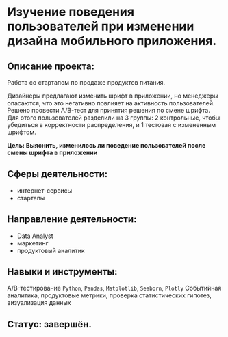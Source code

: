 # Изучение поведения пользователей при изменении дизайна мобильного приложения.
## Описание проекта:

Работа со стартапом по продаже продуктов питания.

Дизайнеры предлагают изменить шрифт в приложении, но менеджеры опасаются, что это негативно повлияет на активность пользователей. Решено провести А/В-тест для принятия решения по смене шрифта. Для этого пользователей разделили на 3 группы: 2 контрольные, чтобы убедиться в корректности распределения, и 1 тестовая с измененным шрифтом.

**Цель: Выяснить, изменилось ли поведение пользователей после смены шрифта в приложении**

## Сферы деятельности:
- интернет-сервисы
- стартапы
## Направление деятельности:
- Data Analyst
- маркетинг
- продуктовый аналитик
## Навыки и инструменты:
A/B-тестирование `Python`, `Pandas`, `Matplotlib`, `Seaborn`, `Plotly` Cобытийная аналитика, продуктовые метрики, проверка статистических гипотез, визуализация данных
## Статус: завершён.